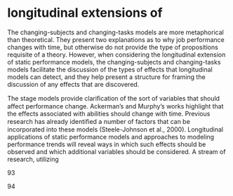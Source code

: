 # longitudinal extensions of

The changing-subjects and changing-tasks models are more metaphorical than theoretical. They present two explanations as to why job performance changes with time, but otherwise do not provide the type of propositions requisite of a theory. However, when considering the longitudinal extension of static performance models, the changing-subjects and changing-tasks models facilitate the discussion of the types of effects that longitudinal models can detect, and they help present a structure for framing the discussion of any effects that are discovered.

The stage models provide clariﬁcation of the sort of variables that should affect performance change. Ackerman’s and Murphy’s works highlight that the effects associated with abilities should change with time. Previous research has already identiﬁed a number of factors that can be incorporated into these models (Steele-Johnson et al., 2000). Longitudinal applications of static performance models and approaches to modeling performance trends will reveal ways in which such effects should be observed and which additional variables should be considered. A stream of research, utilizing

93

94